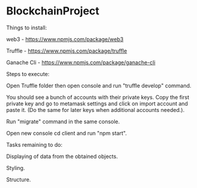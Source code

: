 # BlockchainProject

Things to install:

web3 - https://www.npmjs.com/package/web3

Truffle - https://www.npmjs.com/package/truffle

Ganache Cli - https://www.npmjs.com/package/ganache-cli

Steps to execute:

Open Truffle folder then open console and run "truffle develop" command.

You should see a bunch of accounts with their private keys. Copy the first private key and go to metamask settings and click on import account and paste it. (Do the same for later keys when additional accounts needed.).

Run "migrate" command in the same console.

Open new console cd client and run "npm start".

Tasks remaining to do:

Displaying of data from the obtained objects.

Styling.

Structure.
